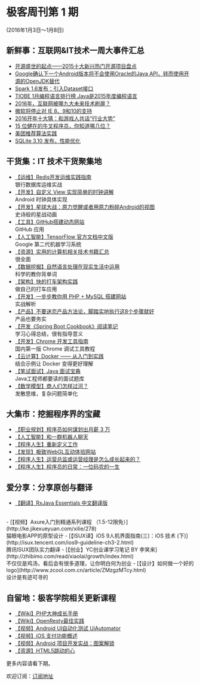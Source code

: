# 极客周刊第 1 期

(2016年1月3日～1月8日)

## 新鲜事：互联网&IT技术一周大事件汇总

- [开源盛世的起点——2015十大新兴热门开源项目盘点](http://www.oschina.net/news/69238/2015-top-ten-emerging-open-source-projects) 
- [Google确认下一个Android版本将不会使用Oracle的Java API，转而使用开源的OpenJDK替代](http://www.infoq.com/cn/news/2016/01/Google-Oracle-OpenJDK?utm_source=infoq&utm_medium=popular_widget&utm_campaign=popular_content_list&utm_content=homepage)
- [Spark 1.6发布：引入Dataset接口](http://www.infoq.com/cn/news/2016/01/spark-16-release)
- [TIOBE 1月编程语言排行榜 Java是2015年度编程语言](http://www.oschina.net/news/69606/tiobe-2016-1)
- [2016年，互联网被哪九大未来技术刷屏？](http://zxr.baijia.baidu.com/article/285389)
- [微软将停止对 IE 8、9和10的支持](http://www.infoq.com/cn/news/2016/01/end-support-ie-8-9-10)
- [2016开年十大猜：和游戏人共话“行业大势” ](http://zhuanlan.zhihu.com/chuapp/20476916)
- [15 位健在的牛叉程序员，你知道哪几位？](http://blog.jobbole.com/97009/)
- [美团推荐算法实践](http://tech.meituan.com/mt-recommend-practice.html)
- [SQLite 3.10 发布，性能优化](http://www.oschina.net/news/69673/sqlite-3-10)

## 干货集：IT 技术干货聚集地

- [【运维】Redis开发运维实践指南](http://wiki.jikexueyuan.com/project/all-about-redis/)
<br>银行数据库运维实战
- [【开发】自定义 View 实现简单的时钟讲解](http://qun.jikexueyuan.com/android/topic/241)
<br>Android 时钟具体实现
- [【开发】星球大战：原力觉醒或者用原力粉碎Android的视图](https://github.com/bboyfeiyu/android-tech-frontier/blob/master/issue-31/星球大战：原力觉醒或者用原力粉碎Android的视图.md)
<br>史诗般的星战动画
- [【工具】GitHub搭建动态网站](http://qun.jikexueyuan.com/web/topic/290)
<br>GitHub 应用
- [【人工智能】TensorFlow 官方文档中文版](http://wiki.jikexueyuan.com/project/tensorflow-zh/)
<br>Google 第二代机器学习系统
- [【资源】实用的计算机相关技术书籍汇总](https://github.com/LippiOuYang/practical-programming-books)
<br>很全面
- [【数据挖掘】自然语言处理在现实生活中运用](http://www.cnblogs.com/baiboy/p/zryy1.html)
<br>科学的教你背单词
- [【架构】快的打车架构实践](http://mp.weixin.qq.com/s?__biz=MjM5MjAwODM4MA==&mid=402041851&idx=1&sn=10e83c9dc614ae36bba63da9d5614b86&scene=0#wechat_redirect)
<br>做自己的打车应用
- [【开发】一步步教你用 PHP + MySQL 搭建网站](http://wiki.jikexueyuan.com/project/php-and-mysql-web/)
<br>实战解析
- [【产品】不要迷恋产品方法论，脚踏实地执行这8个步骤就好](http://www.woshipm.com/pd/262724.html)
<br>产品也要务实
- [【开发《Spring Boot Cookbook》阅读笔记](http://wiki.jikexueyuan.com/project/spring-boot/)
<br>学习心得总结，很有指导意义
- [【开发】Chrome 开发工具指南](http://wiki.jikexueyuan.com/project/chrome-devtools/)
<br>国内第一版 Chrome 调试工具教程
- [【云计算】Docker —— 从入门到实践](http://wiki.jikexueyuan.com/project/docker-technology-and-combat/)
<br>结合示例让 Docker 变得更好理解
- [【笔试面试】Java 面试宝典](http://wiki.jikexueyuan.com/project/java-interview-bible/)
<br>Java工程师都要读的面试题库
- [【数学模型】商人们怎样过河？](http://blog.luoyuanhang.com/2016/01/06/【数学模型】商人们怎样过河？/)
<br>发散思维，复杂问题简单化

## 大集市：挖掘程序界的宝藏 
 
- [【职业规划】程序员如何谋划出月薪 3 万](http://m.oschina.net/news/69597/how-to-plan-30000-salary?hmsr=toutiao.io&amp;utm_medium=toutiao.io&amp;utm_source=toutiao.io)
- [【人工智能】和一群机器人聊天](http://www.5u55.cn/20151231-chat-with-robots.html)
- [【程序人生】重新定义工作](http://www.labazhou.net/2016/01/redefining-work/)
- [【发现】极致WebGL互动体验网站](https://cybermap.kaspersky.com/)
- [【程序人生】运营总监或运营经理是怎么成长起来的？](https://www.zhihu.com/question/19810744)
- [【程序人生】程序员的日常：一位码农的一生](http://codingpy.com/article/programmers-daily-a-coders-whole-life/)

## 爱分享：分享原创与翻译

- [【翻译】RxJava Essentials 中文翻译版](https://github.com/yuxingxin/RxJava-Essentials-CN)
<br>
- [【视频】Axure入门到精通系列课程 （1.5-12限免）](http://ke.jikexueyuan.com/xilie/278)
<br>猫眼电影APP的原型设计
- [【ISUX译】iOS 9人机界面指南(三)：iOS 技术 (下)](http://isux.tencent.com/ios9-guideline-ch3-2.html)
<br>腾讯ISUX团队实力翻译
- [【创业】YC创业课学习笔记 BY 李笑来](http://zhibimo.com/read/xiaolai/growth/index.html)
<br>不仅仅是鸡汤，看后会有很多道理，让你明白何为创业
- [【设计】如何做一个好的logo](http://www.zcool.com.cn/article/ZMzgzMTcy.html)
<br>设计是有迹可寻的

## 自留地：极客学院相关更新课程

- [【Wiki】PHP大神成长手册](http://www.jikexueyuan.com/blog/535.html)
- [【Wiki】OpenResty最佳实践](http://wiki.jikexueyuan.com/project/openresty/)
- [【视频】Android UI自动化测试 UiAutomator](http://ke.jikexueyuan.com/xilie/10)
- [【视频】iOS 支付功能概述](http://www.jikexueyuan.com/course/2419.html)
- [【视频】Android 项目开发实战：图案解锁](http://www.jikexueyuan.com/course/1592.html)
- [【资源】HTML5跳动的心](http://download.jikexueyuan.com/detail/id/2970.html)

更多内容请看下期。

欢迎订阅：[订阅地址](http://list.qq.com/cgi-bin/qf_invite?id=83392b8505dd16951d180f02fe45e724a4f0c455983ca581)
